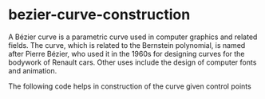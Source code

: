 # bezier-curve-construction 

A Bézier curve is a parametric curve used in computer graphics and related fields. The curve, which is related to the Bernstein polynomial, is named after Pierre Bézier, who used it in the 1960s for designing curves for the bodywork of Renault cars. Other uses include the design of computer fonts and animation. 

The following code helps in construction of the curve given control points
